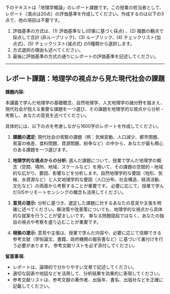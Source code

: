 下のテキストは「地理学概論」のレポート課題です。この授業の担当者として、レポート（満点は20点）の評価基準を作成してください。作成するのは以下の3点で、他の項目は不要です。

1. 評価基準の方式は、(1) 評価基準なし(印象に基づく採点) 、(2) 複数の観点で採点して合計  (非ルーブリック)、(3) ルーブリック、(4) チェックリスト(加点式)、(5) チェックリスト(減点式) の5種類から選択します。
2. 方式選択の理由も述べてください。
3. 最後に評価基準の方式の通りにレポートの評価基準を記述してください。

---------------------------------------
## レポート課題：地理学の視点から見た現代社会の課題

**課題内容:**

本講義で学んだ地理学の基礎概念、自然地理学、人文地理学の諸分野を踏まえ、現代社会が抱える重要な課題を一つ選び、その課題を地理学的な視点から分析・考察し、あなたの意見を述べてください。

具体的には、以下の点を考慮しながら1600字のレポートを作成してください。

1. **課題の選定:** 現代社会の喫緊の課題（例：気候変動、人口減少、都市問題、貧富の格差、食料問題、資源問題、紛争など）の中から、あなたが最も関心のある課題を一つ選びます。

2. **地理学的な視点からの分析:** 選んだ課題について、授業で学んだ地理学の概念（空間、場所、地域、スケールなど）を用いて、その課題の空間的・地域的な広がり、要因、影響などを分析します。自然地理学的な要因（地形、気候、水資源など）と人文地理学的な要因（人口分布、社会構造、経済活動、文化など）の両面から考察することが重要です。  必要に応じて、授業で学んだGISやリモートセンシングの概念も活用してください。

3. **意見の提示:** 分析に基づき、選定した課題に対するあなたの意見や主張を明確に述べてください。解決策や改善策についても、地理学的な視点から具体的な提案を行うことが望ましいです。  単なる問題提起ではなく、あなたの独自の視点や考察を盛り込むことが重要です。

4. **根拠の提示:** 意見や主張は、授業で学んだ内容や、必要に応じて信頼できる参考文献（学術論文、書籍、政府機関の報告書など）に基づいて裏付けを行う必要があります。  参考文献リストを必ず添付してください。


**留意事項:**

* レポートは、論理的で分かりやすい文章で記述してください。
* 適切な図表や地図などを活用して、分析結果を効果的に表現してください。
* 参考文献リストは、参考文献の著作者、出版年、書名、出版社などを正確に記載してください。


